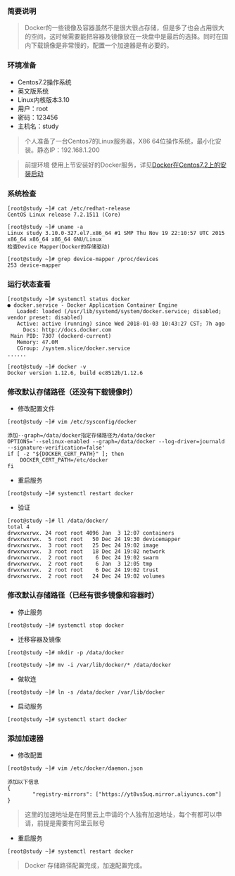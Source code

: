 ### 简要说明

> Docker的一些镜像及容器虽然不是很大很占存储，但是多了也会占用很大的空间，这时候需要能把容器及镜像放在一块盘中是最后的选择。同时在国内下载镜像是非常慢的，配置一个加速器是有必要的。

### 环境准备

 - Centos7.2操作系统
 - 英文版系统
 - Linux内核版本3.10
 - 用户：root
 - 密码：123456
 - 主机名：study

> 个人准备了一台Centos7的Linux服务器，X86 64位操作系统，最小化安装。静态IP：192.168.1.200

> 前提环境 使用上节安装好的Docker服务，详见[Docker在Centos7.2上的安装启动](https://github.com/ItdeerLab/itdeerlab-notes/blob/notes/Docker/UserGuide/Docker%E5%9C%A8Centos7.2%E4%B8%8A%E7%9A%84%E5%AE%89%E8%A3%85%E5%90%AF%E5%8A%A8.md)


### 系统检查

```
[root@study ~]# cat /etc/redhat-release 
CentOS Linux release 7.2.1511 (Core)

[root@study ~]# uname -a
Linux study 3.10.0-327.el7.x86_64 #1 SMP Thu Nov 19 22:10:57 UTC 2015 x86_64 x86_64 x86_64 GNU/Linux
检查Device Mapper(Docker的存储驱动)

[root@study ~]# grep device-mapper /proc/devices
253 device-mapper

```

### 运行状态查看

```
[root@study ~]# systemctl status docker
● docker.service - Docker Application Container Engine
   Loaded: loaded (/usr/lib/systemd/system/docker.service; disabled; vendor preset: disabled)
   Active: active (running) since Wed 2018-01-03 10:43:27 CST; 7h ago
     Docs: http://docs.docker.com
 Main PID: 7307 (dockerd-current)
   Memory: 47.0M
   CGroup: /system.slice/docker.service
......

[root@study ~]# docker -v
Docker version 1.12.6, build ec8512b/1.12.6
```

### 修改默认存储路径（还没有下载镜像时）

- 修改配置文件

```
[root@study ~]# vim /etc/sysconfig/docker

添加--graph=/data/docker指定存储路径为/data/docker
OPTIONS='--selinux-enabled --graph=/data/docker --log-driver=journald --signature-verification=false'
if [ -z "${DOCKER_CERT_PATH}" ]; then
    DOCKER_CERT_PATH=/etc/docker
fi
```

- 重启服务

```
[root@study ~]# systemctl restart docker
```

- 验证

```
[root@study ~]# ll /data/docker/
total 4
drwxrwxrwx. 24 root root 4096 Jan  3 12:07 containers
drwxrwxrwx.  5 root root   50 Dec 24 19:30 devicemapper
drwxrwxrwx.  3 root root   25 Dec 24 19:02 image
drwxrwxrwx.  3 root root   18 Dec 24 19:02 network
drwxrwxrwx.  2 root root    6 Dec 24 19:02 swarm
drwxrwxrwx.  2 root root    6 Jan  3 12:05 tmp
drwxrwxrwx.  2 root root    6 Dec 24 19:02 trust
drwxrwxrwx.  2 root root   24 Dec 24 19:02 volumes
```

### 修改默认存储路径（已经有很多镜像和容器时）

- 停止服务

```
[root@study ~]# systemctl stop docker

```

- 迁移容器及镜像

```
[root@study ~]# mkdir -p /data/docker

[root@study ~]# mv -i /var/lib/docker/* /data/docker
```

- 做软连

```
[root@study ~]# ln -s /data/docker /var/lib/docker
```

- 启动服务

```
[root@study ~]# systemctl start docker
```

### 添加加速器

- 修改配置

```
[root@study ~]# vim /etc/docker/daemon.json

添加以下信息
{
        "registry-mirrors": ["https://yt8vs5uq.mirror.aliyuncs.com"]
}
```

> 这里的加速地址是在阿里云上申请的个人独有加速地址，每个有都可以申请，前提是需要有阿里云账号

- 重启服务

```
[root@study ~]# systemctl restart docker
```

> Docker 存储路径配置完成，加速配置完成。